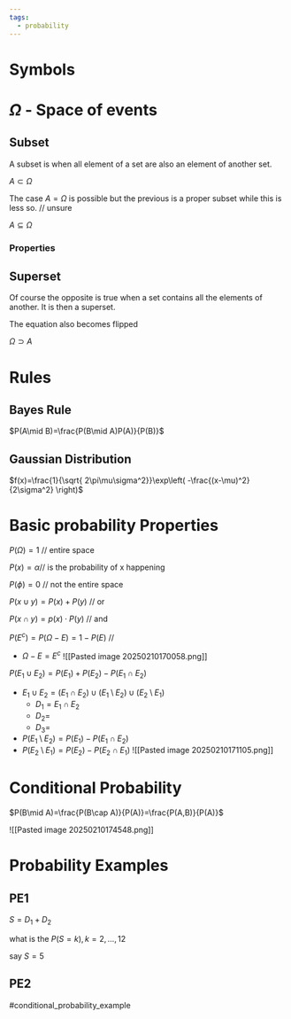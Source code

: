 ```yaml
---
tags:
  - probability
---
```

# Symbols 

# $\Omega$ - Space of events

## Subset 
A subset is when all element of a set are also an element of another set. 

$A\subset \Omega$

The case $A=\Omega$ is possible but the previous is a proper subset while this is less so. // unsure

$A\subseteq \Omega$

### Properties


## Superset
Of course the opposite is true when a set contains all the elements of another. It is then a superset.

The equation also becomes flipped

$\Omega \supset A$

# Rules

## Bayes Rule
$P(A\mid B)=\frac{P(B\mid A)P(A)}{P(B)}$


## Gaussian Distribution
$f(x)=\frac{1}{\sqrt{ 2\pi\mu\sigma^2}}\exp\left( -\frac{(x-\mu)^2}{2\sigma^2} \right)$


# Basic probability Properties

$P(\Omega) = 1$ // entire space

$P(x)=\alpha$// is the probability of x happening

$P(\phi)=0$ // not the entire space

$P(x \cup y) = P(x) + P(y)$ // or

$P(x \cap y) = p(x) \cdot P(y)$ // and


$P(E^{c})=P(\Omega-E)=1-P(E)$ // 
- $\Omega-E=E^c$
![[Pasted image 20250210170058.png]]

$P(E_{1}\cup E_{2})=P(E_{1})+P(E_{2})-P(E_{1}\cap E_{2})$
- $E_{1}\cup E_{2}=(E_{1}\cap E_{2})\cup(E_{1}\setminus E_{2})\cup(E_{2}\setminus E_{1})$
	- $D_{1}=E_{1}\cap E_{2}$
	- $D_{2}=$
	- $D_{3}=$
- $P(E_{1}\setminus E_{2})=P(E_{1})-P(E_{1}\cap E_{2})$
- $P(E_{2}\setminus E_{1})=P(E_{2})-P(E_{2}\cap E_{1})$
![[Pasted image 20250210171105.png]]

# Conditional Probability

$P(B\mid A)=\frac{P(B\cap A)}{P(A)}=\frac{P(A,B)}{P(A)}$

![[Pasted image 20250210174548.png]]


# Probability Examples

## PE1
$S=D_{1}+D_{2}$

what is the $P(S=k),k=2,\dots,12$

say $S=5$


## PE2
#conditional_probability_example


